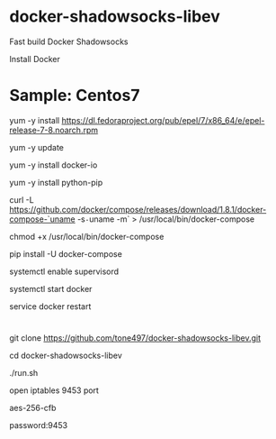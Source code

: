 # docker-shadowsocks-libev

Fast build Docker Shadowsocks

Install Docker

# Sample: Centos7

yum -y install https://dl.fedoraproject.org/pub/epel/7/x86_64/e/epel-release-7-8.noarch.rpm

yum -y update

yum -y install docker-io

yum -y install python-pip

curl -L https://github.com/docker/compose/releases/download/1.8.1/docker-compose-`uname -s`-`uname -m` > /usr/local/bin/docker-compose

chmod +x /usr/local/bin/docker-compose

pip install -U docker-compose

systemctl enable supervisord

systemctl start docker

service docker restart

#
git clone https://github.com/tone497/docker-shadowsocks-libev.git

cd docker-shadowsocks-libev

./run.sh

open iptables 9453 port

aes-256-cfb

password:9453
